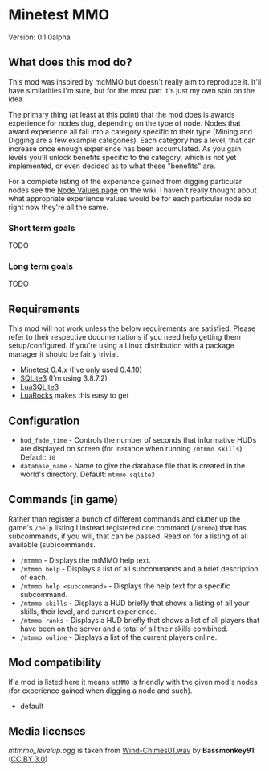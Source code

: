 Minetest MMO
============
Version: 0.1.0alpha

## What does this mod do?
This mod was inspired by mcMMO but doesn't really aim to reproduce it. It'll
have similarities I'm sure, but for the most part it's just my own spin
on the idea.

The primary thing (at least at this point) that the mod does is awards experience
for nodes dug, depending on the type of node. Nodes that award experience all fall
into a category specific to their type (Mining and Digging are a few example categories).
Each category has a level, that can increase once enough experience has been accumulated.
As you gain levels you'll unlock benefits specific to the category, which is not yet
implemented, or even decided as to what these "benefits" are.

For a complete listing of the experience gained from digging particular nodes see the 
[Node Values page](https://github.com/atatsu/strugglebus/wiki/Node-Values) on the wiki.
I haven't really thought about what appropriate experience values would be for each particular
node so right now they're all the same.

### Short term goals
TODO

### Long term goals
TODO

## Requirements
This mod will not work unless the below requirements are satisfied. Please refer to their
respective documentations if you need help getting them setup/configured. If you're using
a Linux distribution with a package manager it should be fairly trivial.

* Minetest 0.4.x (I've only used 0.4.10)
* [SQLite3](http://www.sqlite.org/) (I'm using 3.8.7.2)
* [LuaSQLite3](http://lua.sqlite.org/index.cgi/home)
 * [LuaRocks](http://luarocks.org/) makes this easy to get 

## Configuration
* `hud_fade_time` - Controls the number of seconds that informative HUDs are displayed on 
                  screen (for instance when running `/mtmmo skills`). Default: `10`
* `database_name` - Name to give the database file that is created in the world's
                  directory. Default: `mtmmo.sqlite3`

## Commands (in game)
Rather than register a bunch of different commands and clutter up the game's `/help` listing
I instead registered one command (`/mtmmo`) that has subcommands, if you will, that can be passed.
Read on for a listing of all available (sub)commands.

 * `/mtmmo` - Displays the mtMMO help text.
 * `/mtmmo help` - Displays a list of all subcommands and a brief description of each.
 * `/mtmmo help <subcommand>` - Displays the help text for a specific subcommand.
 * `/mtmmo skills` - Displays a HUD briefly that shows a listing of all your skills, 
                     their level, and current experience.
 * `/mtmmo ranks` - Displays a HUD briefly that shows a list of all players that have been
                   on the server and a total of all their skills combined.
 * `/mtmmo online` - Displays a list of the current players online.

## Mod compatibility
If a mod is listed here it means `mtMMO` is friendly with the given mod's 
nodes (for experience gained when digging a node and such).

* default

## Media licenses

*mtmmo_levelup.ogg* is taken from [Wind-Chimes01.wav](http://www.freesound.org/people/Bassmonkey91/sounds/134070/) 
by **Bassmonkey91** ([CC BY 3.0](http://creativecommons.org/licenses/by/3.0/))
